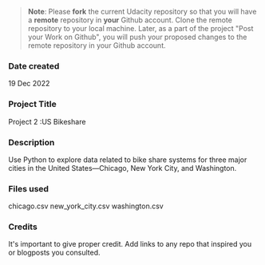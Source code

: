 >**Note**: Please **fork** the current Udacity repository so that you will have a **remote** repository in **your** Github account. Clone the remote repository to your local machine. Later, as a part of the project "Post your Work on Github", you will push your proposed changes to the remote repository in your Github account.

### Date created
19 Dec 2022

### Project Title
Project 2 :US Bikeshare

### Description
Use Python to explore data related to bike share systems for three major cities in the United States—Chicago, New York City, and Washington.

### Files used
chicago.csv
new_york_city.csv
washington.csv

### Credits
It's important to give proper credit. Add links to any repo that inspired you or blogposts you consulted.

